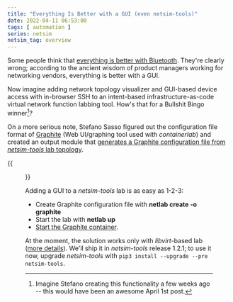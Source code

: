 ```yaml
---
title: "Everything Is Better with a GUI (even netsim-tools)"
date: 2022-04-11 06:53:00
tags: [ automation ]
series: netsim
netsim_tag: overview
---
```

Some people think that [everything is better with Bluetooth](https://www.youtube.com/watch?v=0KXoBcQER_0). They're clearly wrong; according to the ancient wisdom of product managers working for networking vendors, everything is better with a GUI.

Now imagine adding network topology visualizer and GUI-based device access with in-browser SSH to an intent-based infrastructure-as-code virtual network function labbing tool. How's that for a Bullshit Bingo winner[^A1]?
<!--more-->
[^A1]: Imagine Stefano creating this functionality a few weeks ago -- this would have been an awesome April 1st post.

On a more serious note, Stefano Sasso figured out the configuration file format of [Graphite](https://github.com/netreplica/graphite) (Web UI/graphing tool used with *containerlab*) and created an output module that [generates a Graphite configuration file from *netsim-tools* lab topology](https://netsim-tools.readthedocs.io/en/dev/outputs/graphite.html).

{{<figure src="/2022/04/Graphite-anycast-lab.png" caption="BGP anycast lab displayed by Graphite">}}

Adding a GUI to a *netsim-tools* lab is as easy as 1-2-3:

* Create Graphite configuration file with **netlab create -o graphite**
* Start the lab with **netlab up**
* [Start the Graphite container](https://netsim-tools.readthedocs.io/en/dev/outputs/graphite.html#graphite-topology-output-module).

At the moment, the solution works only with *libvirt*-based lab ([more details](https://netsim-tools.readthedocs.io/en/dev/outputs/graphite.html#ssh-access-to-lab-devices)). We'll ship it in *netsim-tools* release 1.2.1; to use it now, upgrade *netsim-tools* with `pip3 install --upgrade --pre netsim-tools`.
